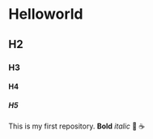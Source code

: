 # Helloworld
## H2
### H3
#### H4
##### H5
This is my first repository.
**Bold**
*italic*
:pizza:
:coffee:
